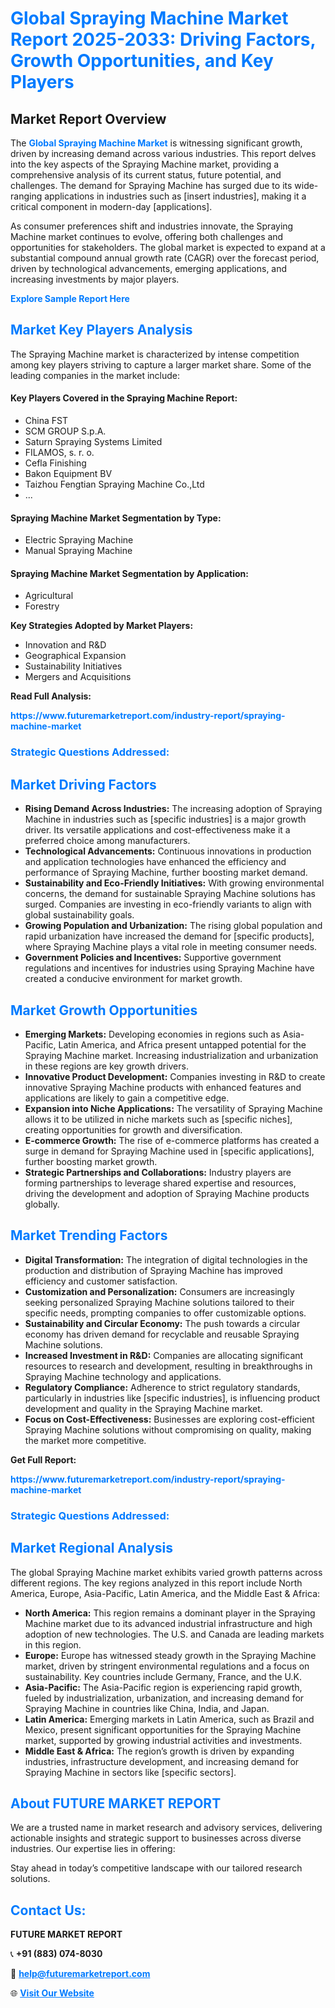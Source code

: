 <h1 style="color: #007BFF;">Global Spraying Machine Market Report 2025-2033: Driving Factors, Growth Opportunities, and Key Players</h1>

<section id="overview">
<h2>Market Report Overview</h2>
<p>The <a href="https://www.futuremarketreport.com/industry-report/spraying-machine-market" style="color: #007BFF; text-decoration: none;"><strong>Global Spraying Machine Market</strong></a> is witnessing significant growth, driven by increasing demand across various industries. This report delves into the key aspects of the Spraying Machine market, providing a comprehensive analysis of its current status, future potential, and challenges. The demand for Spraying Machine has surged due to its wide-ranging applications in industries such as [insert industries], making it a critical component in modern-day [applications].</p>
<p>As consumer preferences shift and industries innovate, the Spraying Machine market continues to evolve, offering both challenges and opportunities for stakeholders. The global market is expected to expand at a substantial compound annual growth rate (CAGR) over the forecast period, driven by technological advancements, emerging applications, and increasing investments by major players.</p>
</section>

<section id="overview">
<p><a href="https://www.futuremarketreport.com/request-sample/reportId=89219" style="color: #007BFF; text-decoration: none;"><strong>Explore Sample Report Here</strong></a></p>
</section>

<section id="key-players">
<h2 style="color: #007BFF;">Market Key Players Analysis</h2>
<p>The Spraying Machine market is characterized by intense competition among key players striving to capture a larger market share. Some of the leading companies in the market include:</p>
<h4>Key Players Covered in the Spraying Machine Report:</h4>
<ul><li>China FST</li><li>SCM GROUP S.p.A.</li><li>Saturn Spraying Systems Limited</li><li>FILAMOS, s. r. o.</li><li>Cefla Finishing</li><li>Bakon Equipment BV</li><li>Taizhou Fengtian Spraying Machine Co.,Ltd</li><li>...</li></ul>
<h4>Spraying Machine Market Segmentation by Type:</h4>
<ul><li>Electric Spraying Machine</li><li>Manual Spraying Machine</li></ul>

<h4>Spraying Machine Market Segmentation by Application:</h4>
<ul><li>Agricultural</li><li>Forestry</li></ul>
<p><strong>Key Strategies Adopted by Market Players:</strong></p>
<ul>
<li>Innovation and R&D</li>
<li>Geographical Expansion</li>
<li>Sustainability Initiatives</li>
<li>Mergers and Acquisitions</li>
</ul>
</section>

<section>
<p><strong>Read Full Analysis: </strong></p><a href="https://www.futuremarketreport.com/industry-report/spraying-machine-market" style="color: #007BFF; text-decoration: none;"><strong>https://www.futuremarketreport.com/industry-report/spraying-machine-market</strong></a>
<h3 style="color: #007BFF;">Strategic Questions Addressed:</h3>
</section>

<section id="driving-factors">
<h2 style="color: #007BFF;">Market Driving Factors</h2>
<ul>
<li><strong>Rising Demand Across Industries:</strong> The increasing adoption of Spraying Machine in industries such as [specific industries] is a major growth driver. Its versatile applications and cost-effectiveness make it a preferred choice among manufacturers.</li>
<li><strong>Technological Advancements:</strong> Continuous innovations in production and application technologies have enhanced the efficiency and performance of Spraying Machine, further boosting market demand.</li>
<li><strong>Sustainability and Eco-Friendly Initiatives:</strong> With growing environmental concerns, the demand for sustainable Spraying Machine solutions has surged. Companies are investing in eco-friendly variants to align with global sustainability goals.</li>
<li><strong>Growing Population and Urbanization:</strong> The rising global population and rapid urbanization have increased the demand for [specific products], where Spraying Machine plays a vital role in meeting consumer needs.</li>
<li><strong>Government Policies and Incentives:</strong> Supportive government regulations and incentives for industries using Spraying Machine have created a conducive environment for market growth.</li>
</ul>
</section>

<section id="growth-opportunities">
<h2 style="color: #007BFF;">Market Growth Opportunities</h2>
<ul>
<li><strong>Emerging Markets:</strong> Developing economies in regions such as Asia-Pacific, Latin America, and Africa present untapped potential for the Spraying Machine market. Increasing industrialization and urbanization in these regions are key growth drivers.</li>
<li><strong>Innovative Product Development:</strong> Companies investing in R&D to create innovative Spraying Machine products with enhanced features and applications are likely to gain a competitive edge.</li>
<li><strong>Expansion into Niche Applications:</strong> The versatility of Spraying Machine allows it to be utilized in niche markets such as [specific niches], creating opportunities for growth and diversification.</li>
<li><strong>E-commerce Growth:</strong> The rise of e-commerce platforms has created a surge in demand for Spraying Machine used in [specific applications], further boosting market growth.</li>
<li><strong>Strategic Partnerships and Collaborations:</strong> Industry players are forming partnerships to leverage shared expertise and resources, driving the development and adoption of Spraying Machine products globally.</li>
</ul>
</section>

<section id="trending-factors">
<h2 style="color: #007BFF;">Market Trending Factors</h2>
<ul>
<li><strong>Digital Transformation:</strong> The integration of digital technologies in the production and distribution of Spraying Machine has improved efficiency and customer satisfaction.</li>
<li><strong>Customization and Personalization:</strong> Consumers are increasingly seeking personalized Spraying Machine solutions tailored to their specific needs, prompting companies to offer customizable options.</li>
<li><strong>Sustainability and Circular Economy:</strong> The push towards a circular economy has driven demand for recyclable and reusable Spraying Machine solutions.</li>
<li><strong>Increased Investment in R&D:</strong> Companies are allocating significant resources to research and development, resulting in breakthroughs in Spraying Machine technology and applications.</li>
<li><strong>Regulatory Compliance:</strong> Adherence to strict regulatory standards, particularly in industries like [specific industries], is influencing product development and quality in the Spraying Machine market.</li>
<li><strong>Focus on Cost-Effectiveness:</strong> Businesses are exploring cost-efficient Spraying Machine solutions without compromising on quality, making the market more competitive.</li>
</ul>
</section>

<section>
<p><strong>Get Full Report: </strong></p><a href="https://www.futuremarketreport.com/industry-report/spraying-machine-market" style="color: #007BFF; text-decoration: none;"><strong>https://www.futuremarketreport.com/industry-report/spraying-machine-market</strong></a>
<h3 style="color: #007BFF;">Strategic Questions Addressed:</h3>
</section>


<section id="regional-analysis">
<h2 style="color: #007BFF;">Market Regional Analysis</h2>
<p>The global Spraying Machine market exhibits varied growth patterns across different regions. The key regions analyzed in this report include North America, Europe, Asia-Pacific, Latin America, and the Middle East & Africa:</p>
<ul>
<li><strong>North America:</strong> This region remains a dominant player in the Spraying Machine market due to its advanced industrial infrastructure and high adoption of new technologies. The U.S. and Canada are leading markets in this region.</li>
<li><strong>Europe:</strong> Europe has witnessed steady growth in the Spraying Machine market, driven by stringent environmental regulations and a focus on sustainability. Key countries include Germany, France, and the U.K.</li>
<li><strong>Asia-Pacific:</strong> The Asia-Pacific region is experiencing rapid growth, fueled by industrialization, urbanization, and increasing demand for Spraying Machine in countries like China, India, and Japan.</li>
<li><strong>Latin America:</strong> Emerging markets in Latin America, such as Brazil and Mexico, present significant opportunities for the Spraying Machine market, supported by growing industrial activities and investments.</li>
<li><strong>Middle East & Africa:</strong> The region’s growth is driven by expanding industries, infrastructure development, and increasing demand for Spraying Machine in sectors like [specific sectors].</li>
</ul>
</section>

<footer>
<h2 style="color: #007BFF;">About FUTURE MARKET REPORT</h2>
<p>We are a trusted name in market research and advisory services, delivering actionable insights and strategic support to businesses across diverse industries. Our expertise lies in offering:</p>

<p>Stay ahead in today’s competitive landscape with our tailored research solutions.</p>

<h2 style="color: #007BFF;">Contact Us:</h2>
<p><strong>FUTURE MARKET REPORT</strong></p>
<p>📞 <strong>+91 (883) 074-8030</strong></p>
<p>📧 <strong><a href="mailto:help@futuremarketreport.com" style="color: #007BFF;">help@futuremarketreport.com</a></strong></p>
<p>🌐 <strong><a href="https://www.futuremarketreport.com/" style="color: #007BFF;">Visit Our Website</a></strong></p>
</footer>
